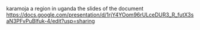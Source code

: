 karamoja a region in uganda
the slides of the document
https://docs.google.com/presentation/d/1rjY4YOom96rULceDUR3_R_futX3saN3PFvPuBIfuk-4/edit?usp=sharing
